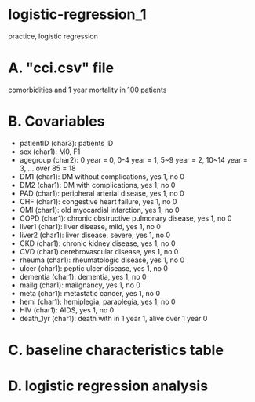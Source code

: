 # logistic-regression_1
practice, logistic regression 


# A. "cci.csv" file 
comorbidities and 1 year mortality in 100 patients  
# B. Covariables
* patientID (char3): patients ID  
* sex (char1): M0, F1  
* agegroup (char2): 0 year = 0, 0-4 year = 1, 5~9 year = 2, 10~14 year = 3, ... over 85 = 18  
* DM1 (char1): DM without complications, yes 1, no 0  
* DM2 (char1): DM with complications, yes 1, no 0  
* PAD (char1): peripheral arterial disease, yes 1, no 0  
* CHF (char1): congestive heart failure, yes 1, no 0  
* OMI (char1): old myocardial infarction, yes 1, no 0  
* COPD (char1): chronic obstructive pulmonary disease, yes 1, no 0  
* liver1 (char1): liver disease, mild, yes 1, no 0  
* liver2 (char1): liver disease, severe, yes 1, no 0  
* CKD (char1): chronic kidney disease, yes 1, no 0   
* CVD (char1) cerebrovascular disease, yes 1, no 0  
* rheuma (char1): rheumatologic disease, yes 1, no 0  
* ulcer (char1): peptic ulcer disease, yes 1, no 0  
* dementia (char1): dementia, yes 1, no 0  
* mailg (char1): mailgnancy, yes 1, no 0  
* meta (char1): metastatic cancer, yes 1, no 0  
* hemi (char1): hemiplegia, paraplegia, yes 1, no 0  
* HIV (char1): AIDS, yes 1, no 0  
* death_1yr (char1): death with in 1 year 1, alive over 1 year 0

# C. baseline characteristics table  
# D. logistic regression analysis
